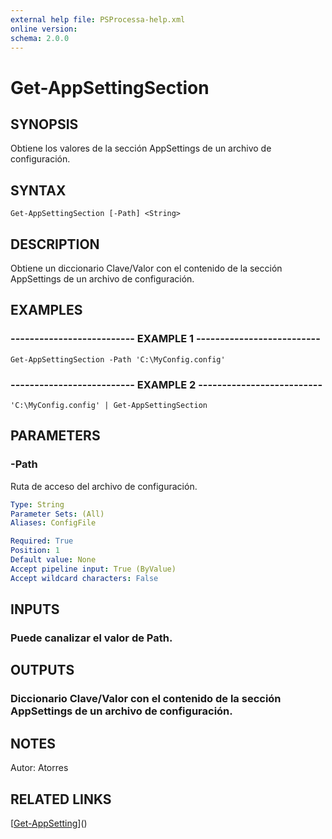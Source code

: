 ```yaml
---
external help file: PSProcessa-help.xml
online version: 
schema: 2.0.0
---
```


# Get-AppSettingSection

## SYNOPSIS
Obtiene los valores de la sección AppSettings de un archivo de configuración.

## SYNTAX

```
Get-AppSettingSection [-Path] <String>
```

## DESCRIPTION
Obtiene un diccionario Clave/Valor con el contenido de la sección AppSettings de un archivo de configuración.

## EXAMPLES

### -------------------------- EXAMPLE 1 --------------------------
```
Get-AppSettingSection -Path 'C:\MyConfig.config'
```

### -------------------------- EXAMPLE 2 --------------------------
```
'C:\MyConfig.config' | Get-AppSettingSection
```

## PARAMETERS

### -Path
Ruta de acceso del archivo de configuración.

```yaml
Type: String
Parameter Sets: (All)
Aliases: ConfigFile

Required: True
Position: 1
Default value: None
Accept pipeline input: True (ByValue)
Accept wildcard characters: False
```

## INPUTS

### Puede canalizar el valor de Path.

## OUTPUTS

### Diccionario Clave/Valor con el contenido de la sección AppSettings de un archivo de configuración.

## NOTES
Autor: Atorres

## RELATED LINKS

[[Get-AppSetting](Get-AppSetting.md)]()

